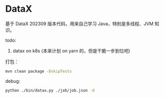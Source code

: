 # DataX

基于 DataX 202309 版本代码，用来自己学习 Java，特别是多线程、JVM 知识。

todo:

1. datax on k8s (本来计划 on yarn 的，但是干脆一步到位吧)

打包：

```bash
mvn clean package -DskipTests
```

debug:

```bash
python ./bin/datax.py ./job/job.json -d
```